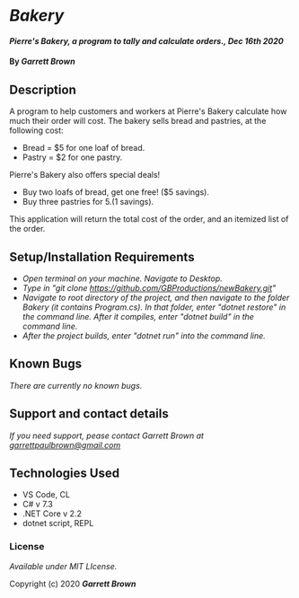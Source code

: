 # _Bakery_

#### _Pierre's Bakery, a program to tally and calculate orders., Dec 16th 2020_

#### By _**Garrett Brown**_

## Description
A program to help customers and workers at Pierre's Bakery calculate how much their order will cost. The bakery sells bread and pastries, at the following cost:
* Bread = $5 for one loaf of bread.
* Pastry = $2 for one pastry.

Pierre's Bakery also offers special deals! 
* Buy two loafs of bread, get one free! ($5 savings).
* Buy three pastries for $5. ($1 savings).

This application will return the total cost of the order, and an itemized list of the order.



## Setup/Installation Requirements

* _Open terminal on your machine. Navigate to Desktop._
* _Type in "git clone https://github.com/GBProductions/newBakery.git"_
* _Navigate to root directory of the project, and then navigate to the folder Bakery (it contains Program.cs). In that folder, enter "dotnet restore" in the command line. After it compiles, enter "dotnet build" in the command line._
* _After the project builds, enter "dotnet run" into the command line._



## Known Bugs

_There are currently no known bugs._

## Support and contact details

_If you need support, pease contact Garrett Brown at <garrettpaulbrown@gmail.com>_

## Technologies Used
* VS Code, CL
* C# v 7.3
* .NET Core v 2.2
* dotnet script, REPL

### License

*Available under MIT LIcense.*

Copyright (c) 2020 **_Garrett Brown_**
